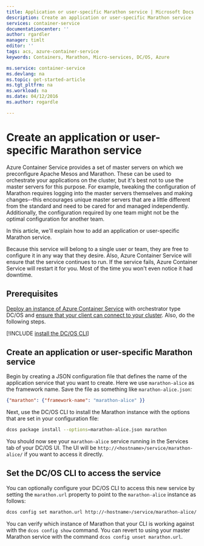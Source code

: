 ```yaml
---
title: Application or user-specific Marathon service | Microsoft Docs
description: Create an application or user-specific Marathon service
services: container-service
documentationcenter: ''
author: rgardler
manager: timlt
editor: ''
tags: acs, azure-container-service
keywords: Containers, Marathon, Micro-services, DC/OS, Azure

ms.service: container-service
ms.devlang: na
ms.topic: get-started-article
ms.tgt_pltfrm: na
ms.workload: na
ms.date: 04/12/2016
ms.author: rogardle

---
```

# Create an application or user-specific Marathon service
Azure Container Service provides a set of master servers on which we preconfigure Apache Mesos and Marathon. These can be used to orchestrate your applications on the cluster, but it's best not to use the master servers for this purpose. For example, tweaking the configuration of Marathon requires logging into the master servers themselves and making changes--this encourages unique master servers that are a little different from the standard and need to be cared for and managed independently. Additionally, the configuration required by one team might not be the optimal configuration for another team.

In this article, we'll explain how to add an application or user-specific Marathon service.

Because this service will belong to a single user or team, they are free to configure it in any way that they desire. Also, Azure Container Service will ensure that the service continues to run. If the service fails, Azure Container Service will restart it for you. Most of the time you won't even notice it had downtime.

## Prerequisites
[Deploy an instance of Azure Container Service](container-service-deployment.md) with orchestrator type DC/OS and  [ensure that your client can connect to your cluster](container-service-connect.md). Also, do the following steps.

[!INCLUDE [install the DC/OS CLI](../../includes/container-service-install-dcos-cli-include.md)]

## Create an application or user-specific Marathon service
Begin by creating a JSON configuration file that defines the name of the application service that you want to create. Here we use `marathon-alice` as the framework name. Save the file as something like `marathon-alice.json`:

```json
{"marathon": {"framework-name": "marathon-alice" }}
```

Next, use the DC/OS CLI to install the Marathon instance with the options that are set in your configuration file:

```bash
dcos package install --options=marathon-alice.json marathon
```

You should now see your `marathon-alice` service running in the Services tab of your DC/OS UI. The UI will be `http://<hostname>/service/marathon-alice/` if you want to access it directly.

## Set the DC/OS CLI to access the service
You can optionally configure your DC/OS CLI to access this new service by setting the `marathon.url` property to point to the `marathon-alice` instance as follows:

```bash
dcos config set marathon.url http://<hostname>/service/marathon-alice/
```

You can verify which instance of Marathon that your CLI is working against with the `dcos config show` command. You can revert to using your master Marathon service with the command `dcos config unset marathon.url`.

